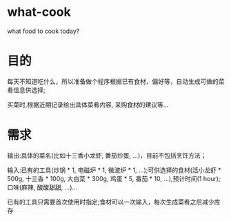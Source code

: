 # what-cook
what food to cook today?

# 目的

每天不知道吃什么，所以准备做个程序根据已有食材，偏好等，自动生成可做的菜肴信息供选择;

买菜时,根据近期记录给出具体菜肴内容, 采购食材的建议等...

# 需求

输出:具体的菜名(比如十三香小龙虾, 番茄炒蛋, ...)，目前不包括烹饪方法；

输入:已有的工具(炒锅 * 1, 电磁炉 * 1, 微波炉 * 1, ...);可供选择的食材(活小龙虾 * 500g, 十三香 * 100g, 大白菜 * 300g, 鸡蛋 * 5, 番茄 * 10, ...),预计时间(1 hour);口味(麻辣, 酸酸甜甜, ...)...

已有的工具只需要首次使用时指定;食材可以一次输入，每次生成菜肴之后减少库存
